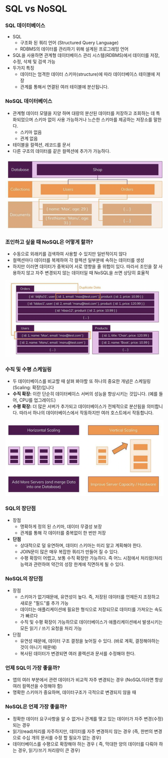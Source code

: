 # SQL vs NoSQL

### SQL 데이터베이스

- SQL
    - 구조화 된 쿼리 언어 (Structured Query Language)
    - RDBMS의 데이터를 관리하기 위해 설계된 프로그래밍 언어
- SQL을 사용하면 관계형 데이터베이스 관리 시스템(RDBMS)에서 데이터를 저장, 수정, 삭제 및 검색 가능
- 두가지 특징
    - 데이터는 엄격한 데이터 스키마(structure)에 따라 데이터베이스 테이블에 저장
    - 관계를 통해서 연결된 여러 테이블에 분산됩니다.

### NoSQL 데이터베이스

- 관계형 데이터 모델을 지양 하며 대량의 분산된 데이터를 저장하고 조회하는 데 특화되었으며 스키마 없이 사용 가능하거나 느슨한 스키마를 제공하는 저장소를 말한다.
    - 스키마 없음
    - 관계 없음
- 테이블을 컬렉션, 레코드를 문서
- 다른 구조의 데이터를 같은 컬렉션에 추가가 가능하다.

![image_1](./sql-nosql/sql-nosql_1.png)

### 조인하고 싶을 때 NoSQL은 어떻게 할까?

- 수동으로 외래키를 검색하여 사용할 수 있지만 일반적이지 않다
- 컬렉션마다 데이터를 복제하여 각 컬렉션 일부분에 속하는 데이터를 생성
- 하지만 이러면 데이터가 중복되어 서로 영향을 줄 위험이 있다. 따라서 조인을 잘 사용하지 않고 자주 변경되지 않는 데이터일 때 NoSQL을 쓰면 상당히 효율적

![image_2](./sql-nosql/sql-nosql_2.png)

### **수직 및 수평 스케일링**

- 두 데이터베이스를 비교할 때 살펴 봐야할 또 하나의 중요한 개념은 스케일링(Scaling: 확장)입니다
- **수직 확장:** 이란 단순히 데이터베이스 서버의 성능을 향상시키는 것입니다. (예를 들어, CPU를 업그레이드)
- **수평 확장:** 더 많은 서버가 추가되고 데이터베이스가 전체적으로 분산됨을 의미합니다. 따라서 하나의 데이터베이스에서 작동하지만 여러 호스트에서 작동합니다.

![image_3](./sql-nosql/sql-nosql_3.png)

### SQL의 장단점

- 장점
    - 명확하게 정의 된 스키마, 데이터 무결성 보장
    - 관계를 통해 각 데이터를 중복없이 한 번만 저장
- **단점**
    - 상대적으로 덜 유연하며, 데이터 스키마는 미리 알고 계획해야 한다.
    - JOIN문이 많은 매우 복잡한 쿼리가 만들어 질 수 있다.
    - 수평 확장이 어렵고, 보통 수직 확장만 가능하다. 즉 어느 시점에서 처리량/처리 능력과 관련하여 약간의 성장 한계에 직면하게 될 수 있다.

### **NoSQL의 장단점**

- 장점
    - 스키마가 없기때문에, 유연성이 높다. 즉, 저장된 데이터를 언제든지 조정하고 새로운 "필드"를 추가 가능
    - 데이터는 애플리케이션에 필요한 형식으로 저장되므로 데이터를 가져오는 속도가 빠르다
    - 수직 및 수평 확장이 가능하므로 데이터베이스가 애플리케이션에서 발생시키는 모든 읽기 / 쓰기 요청을 처리 가능
- 단점
    - 유연성 때문에, 데이터 구조 결정을 늦어질 수 있다. (바로 계획, 결정해야하는 것이 아니기 때문에)
    - 복사된 데이터가 변경되면 여러 콜렉션과 문서를 수정해야 한다.

### 언제 SQL이 가장 좋을까?

- 앱의 여러 부분에서 관련 데이터가 비교적 자주 변경되는 경우 (NoSQL이라면 항상 여러 컬렉션을 수정해야 함)
- 명확한 스키마가 중요하며, 데이터구조가 극적으로 변경되지 않을 때

### NoSQL은 언제 가장 좋을까?

- 정확한 데이터 요구사항을 알 수 없거나 관계를 맺고 있는 데이터가 자주 변경(수정)되는 경우
- 읽기(read)처리를 자주하지만, 데이터를 자주 변경하지 않는 경우 (즉, 한번의 변경으로 수십 개의 문서를 수정 할 필요가 없는 경우)
- 데이터베이스를 수평으로 확장해야 하는 경우 ( 즉, 막대한 양의 데이터를 다뤄야 하는 경우, 읽기/쓰기 처리량이 큰 경우)